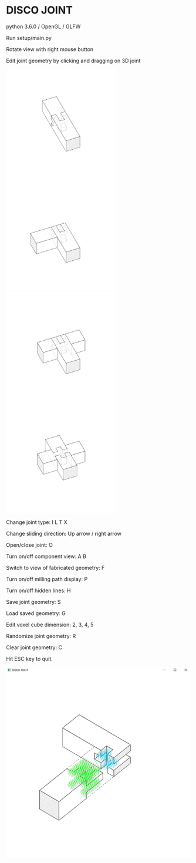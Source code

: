 # DISCO JOINT

python 3.6.0 / OpenGL / GLFW

Run setup/main.py

Rotate view with right mouse button

Edit joint geometry by clicking and dragging on 3D joint

<p float="left">
  <img src="/Screenshots/screenshot_type_I.png" width="300" />
  <img src="/Screenshots/screenshot_type_L.png" width="300" />
  <img src="/Screenshots/screenshot_type_T.png" width="300" />
  <img src="/Screenshots/screenshot_type_X.png" width="300" /> 
</p>


Change joint type: I L T X

Change sliding direction: Up arrow / right arrow

Open/close joint: O

Turn on/off component view: A B

Switch to view of fabricated geometry: F

Turn on/off milling path display: P

Turn on/off hidden lines: H

Save joint geometry: S

Load saved geometry: G

Edit voxel cube dimension: 2, 3, 4, 5

Randomize joint geometry: R

Clear joint geometry: C

Hit ESC key to quit.

![disco_joint_interface.py screenshot](Screenshot.JPG)
